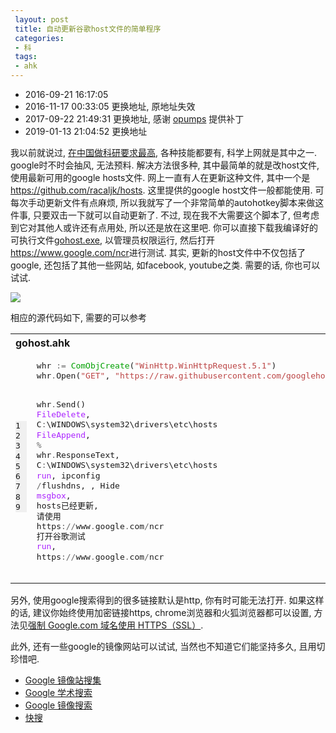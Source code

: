 ```yaml
---
 layout: post
 title: 自动更新谷歌host文件的简单程序
 categories:
 - 科
 tags:
 - ahk
---
```


- 2016-09-21 16:17:05
- 2016-11-17 00:33:05 更换地址, 原地址失效
- 2017-09-22 21:49:31 更换地址, 感谢 [opumps](https://github.com/opumps) 提供补丁
- 2019-01-13 21:04:52 更换地址

我以前就说过, [在中国做科研要求最高](http://jerkwin.github.io/2014/06/15/%E4%B8%AD%E5%9B%BD%E5%AD%A6%E6%9C%AF%E7%95%8C%E8%A6%81%E6%B1%82%E6%9C%80%E9%AB%98/), 各种技能都要有, 科学上网就是其中之一. google时不时会抽风, 无法预料. 解决方法很多种, 其中最简单的就是改host文件, 使用最新可用的google hosts文件. 网上一直有人在更新这种文件, 其中一个是<https://github.com/racaljk/hosts>. 这里提供的google host文件一般都能使用. 可每次手动更新文件有点麻烦, 所以我就写了一个非常简单的autohotkey脚本来做这件事, 只要双击一下就可以自动更新了. 不过, 现在我不大需要这个脚本了, 但考虑到它对其他人或许还有点用处, 所以还是放在这里吧. 你可以直接下载我编译好的可执行文件[gohost.exe](http://jerkwin.github.io/prog/gohost.zip), 以管理员权限运行, 然后打开<https://www.google.com/ncr>进行测试. 其实, 更新的host文件中不仅包括了google, 还包括了其他一些网站, 如facebook, youtube之类. 需要的话, 你也可以试试.

![](https://jerkwin.github.io/pic/2016/gohost.png)

相应的源代码如下, 需要的可以参考

<table class="highlighttable"><th colspan="2" style="text-align:left">gohost.ahk</th><tr><td><div class="linenodiv" style="background-color: #f0f0f0; padding-right: 10px"><pre style="line-height:125%">1
2
3
4
5
6
7
8
9</pre></div></td><td class="code"><div class="highlight"><pre style="line-height:125%"><span></span>whr <span style="color: #666666">:=</span> <span style="color: #00A000">ComObjCreate</span>(<span style="color: #BB4444">&quot;WinHttp.WinHttpRequest.5.1&quot;</span>)
whr<span style="color: #666666">.</span>Open(<span style="color: #BB4444">&quot;GET&quot;</span>, <span style="color: #BB4444">&quot;https://raw.githubusercontent.com/googlehosts/hosts/master/hosts-files/hosts&quot;</span>)

whr<span style="color: #666666">.</span>Send()
<span style="color: #AA22FF">FileDelete</span>, C<span style="color: #666666">:</span>\WINDOWS\system32\drivers\etc\hosts
<span style="color: #AA22FF">FileAppend</span>, <span style="color: #666666">%</span> whr<span style="color: #666666">.</span>ResponseText, C<span style="color: #666666">:</span>\WINDOWS\system32\drivers\etc\hosts
<span style="color: #AA22FF">run</span>, ipconfig <span style="color: #666666">/</span>flushdns, , Hide
<span style="color: #AA22FF">msgbox</span>, hosts<span style="#FF0000">已经更新</span>, <span style="#FF0000">请使用</span> https<span style="color: #666666">://</span>www<span style="color: #666666">.</span>google<span style="color: #666666">.</span>com<span style="color: #666666">/</span>ncr <span style="#FF0000">打开谷歌测试</span>
<span style="color: #AA22FF">run</span>, https<span style="color: #666666">://</span>www<span style="color: #666666">.</span>google<span style="color: #666666">.</span>com<span style="color: #666666">/</span>ncr</pre></div>
</td></tr></table>

另外, 使用google搜索得到的很多链接默认是http, 你有时可能无法打开. 如果这样的话, 建议你始终使用加密链接https, chrome浏览器和火狐浏览器都可以设置, 方法见[强制 Google.com 域名使用 HTTPS（SSL）](https://laod.cn/hosts/suggestions-for-google-hosts-https-ssl.html).

此外, 还有一些google的镜像网站可以试试, 当然也不知道它们能坚持多久, 且用切珍惜吧.

- [Google 镜像站搜集](http://www.itechzero.com/google-mirror-sites-collect.html)
- [Google 学术搜索](http://scholar.glgoo.org/#userconsent#)
- [Google 镜像搜索](http://www.liu16.com/g.html)
- [快搜](http://so.chongbuluo.com/)

